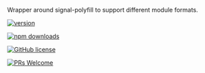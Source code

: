 Wrapper around signal-polyfill to support different module formats.

[![version](https://img.shields.io/npm/v/g2o-reactive.svg)](https://www.npmjs.com/package/g2o-reactive) 

[![npm downloads](https://img.shields.io/npm/dm/g2o-reactive.svg)](https://npm-stat.com/charts.html?package=g2o-reactive&from=2022-09-01)

[![GitHub license](https://img.shields.io/badge/license-MIT-blue.svg)](./LICENSE)

[![PRs Welcome](https://img.shields.io/badge/PRs-welcome-brightgreen.svg)](./CONTRIBUTING.md)
